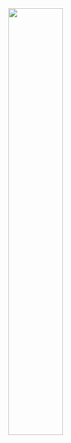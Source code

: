 <img align="left" width="47%" src="https://github-readme-stats.vercel.app/api/top-langs/?username=dave-schulz&layout=compact" />
